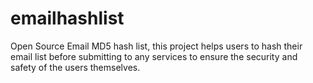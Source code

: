 # emailhashlist

Open Source Email MD5 hash list, this project helps users to hash their email list before submitting to any services to ensure the security and safety of the users themselves.
